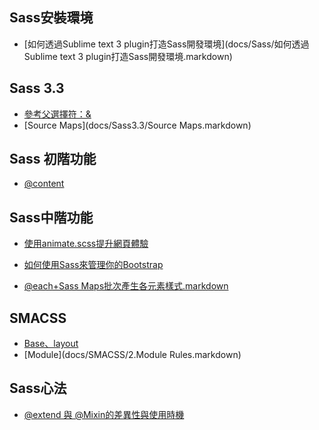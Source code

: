 Sass安裝環境
--------------------------
* [如何透過Sublime text 3 plugin打造Sass開發環境](docs/Sass/如何透過Sublime text 3 plugin打造Sass開發環境.markdown)

Sass 3.3
--------------------------
* [參考父選擇符：&](docs/Sass3.3/1.markdown)
* [Source Maps](docs/Sass3.3/Source Maps.markdown)

Sass 初階功能
--------------------------
* [@content](docs/Sass/@content.markdown)

Sass中階功能
--------------------------
* <a target="_blank" href="docs/Sass/使用animate.scss提升網頁體驗.markdown">使用animate.scss提升網頁體驗</a>
* <a target="_blank" href="docs/Sass/如何使用Sass來管理你的Bootstrap.markdown">如何使用Sass來管理你的Bootstrap</a>

* <a target="_blank" href="docs/Sass/@each+Sass Maps批次產生各元素樣式.markdown">@each+Sass Maps批次產生各元素樣式.markdown</a>


SMACSS
--------------------------
* [Base、layout](docs/SMACSS/1.markdown)
* [Module](docs/SMACSS/2.Module Rules.markdown)

Sass心法
---------------------------
* [@extend 與 @Mixin的差異性與使用時機](docs/Sass/@extend與@Mixin的使用時機.markdown)
